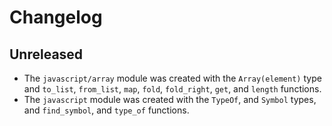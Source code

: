 # Changelog

## Unreleased

- The `javascript/array` module was created with the `Array(element)` type and
  `to_list`, `from_list`, `map`, `fold`, `fold_right`, `get`, and `length`
  functions.
- The `javascript` module was created with the `TypeOf`, and `Symbol` types, and
  `find_symbol`, and `type_of` functions.
